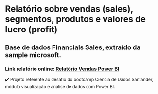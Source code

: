  # Relatório sobre vendas (sales), segmentos, produtos e valores de lucro (profit)
 ## Base de dados Financials Sales, extraído da sample microsoft.  
 ### Link relatório online: [Relatório Vendas Power BI](https://app.powerbi.com/view?r=eyJrIjoiYTk0MGYzZjEtMTE4YS00NTkzLTkxMDEtNjNjZmQyYjgzNTYyIiwidCI6ImNlNjg4Y2ZlLWFjZjAtNDkwYy05ZGVkLThlYTY3MWZkNzA2NyJ9&pageName=ReportSectionb70db90738d3fd383687)

✔️ Projeto referente ao desafio do bootcamp Ciência de Dados Santander, módulo visualização e análise de dados com Power BI.

